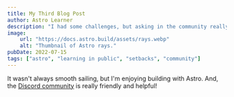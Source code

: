 ```yaml
---
title: My Third Blog Post
author: Astro Learner
description: "I had some challenges, but asking in the community really helped! Or maybe it didn't. Yea cause I prefer doing it all alone."
image:
    url: "https://docs.astro.build/assets/rays.webp"
    alt: "Thumbnail of Astro rays."
pubDate: 2022-07-15
tags: ["astro", "learning in public", "setbacks", "community"]
---
```

It wasn't always smooth sailing, but I'm enjoying building with Astro. And, the [Discord community](https://astro.build/chat) is really friendly and helpful!
